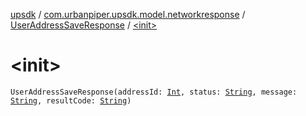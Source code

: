 [upsdk](../../index.md) / [com.urbanpiper.upsdk.model.networkresponse](../index.md) / [UserAddressSaveResponse](index.md) / [&lt;init&gt;](./-init-.md)

# &lt;init&gt;

`UserAddressSaveResponse(addressId: `[`Int`](https://kotlinlang.org/api/latest/jvm/stdlib/kotlin/-int/index.html)`, status: `[`String`](https://kotlinlang.org/api/latest/jvm/stdlib/kotlin/-string/index.html)`, message: `[`String`](https://kotlinlang.org/api/latest/jvm/stdlib/kotlin/-string/index.html)`, resultCode: `[`String`](https://kotlinlang.org/api/latest/jvm/stdlib/kotlin/-string/index.html)`)`